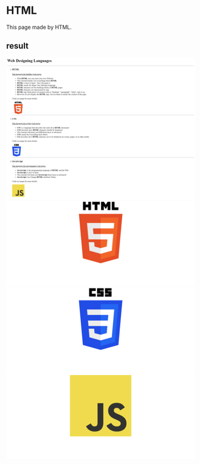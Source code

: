 # HTML
This page made by HTML.

## result
![page](PNGs/html_png.png)
![html_page](PNGs/html_pg_png.png)
![css_page](PNGs/css_pg_png.png)
![javascript_page](PNGS/js_pg_png.png)